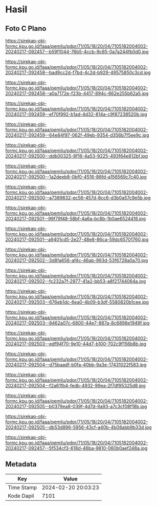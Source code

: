 # Hasil

## Foto C Plano

https://sirekap-obj-formc.kpu.go.id/faaa/pemilu/pdpr/71/05/18/20/04/7105182004002-20240217-092457--b59f1044-76b5-4ccb-9c85-0a7a244fb0d0.jpg

https://sirekap-obj-formc.kpu.go.id/faaa/pemilu/pdpr/71/05/18/20/04/7105182004002-20240217-092458--bad9cc2d-f7bd-4c2d-b929-49575850c3cd.jpg

https://sirekap-obj-formc.kpu.go.id/faaa/pemilu/pdpr/71/05/18/20/04/7105182004002-20240217-092458--a0a7172e-f23b-4417-894c-662e255b62a5.jpg

https://sirekap-obj-formc.kpu.go.id/faaa/pemilu/pdpr/71/05/18/20/04/7105182004002-20240217-092459--ef70f992-b1ad-4d32-814a-c9f87238520b.jpg

https://sirekap-obj-formc.kpu.go.id/faaa/pemilu/pdpr/71/05/18/20/04/7105182004002-20240217-092459--64e84f97-062f-49eb-9354-d356b7f5ee9c.jpg

https://sirekap-obj-formc.kpu.go.id/faaa/pemilu/pdpr/71/05/18/20/04/7105182004002-20240217-092500--ddb00325-8f16-4a53-9225-493f64e812bf.jpg

https://sirekap-obj-formc.kpu.go.id/faaa/pemilu/pdpr/71/05/18/20/04/7105182004002-20240217-092500--1a2deeb8-0bf0-4516-86fd-a156569c7c40.jpg

https://sirekap-obj-formc.kpu.go.id/faaa/pemilu/pdpr/71/05/18/20/04/7105182004002-20240217-092500--a7389832-ec56-457d-8cc6-d3b0a57c9e5b.jpg

https://sirekap-obj-formc.kpu.go.id/faaa/pemilu/pdpr/71/05/18/20/04/7105182004002-20240217-092501--99f79f48-58bf-4a6a-bc8b-1b0ae6524416.jpg

https://sirekap-obj-formc.kpu.go.id/faaa/pemilu/pdpr/71/05/18/20/04/7105182004002-20240217-092501--a9401cd5-2e27-48e8-86ca-59dc65701760.jpg

https://sirekap-obj-formc.kpu.go.id/faaa/pemilu/pdpr/71/05/18/20/04/7105182004002-20240217-092502--3d8fa656-af4c-46ab-993d-53f6728a0a70.jpg

https://sirekap-obj-formc.kpu.go.id/faaa/pemilu/pdpr/71/05/18/20/04/7105182004002-20240217-092502--fc232a7f-2977-41a2-bb53-a8f21744064a.jpg

https://sirekap-obj-formc.kpu.go.id/faaa/pemilu/pdpr/71/05/18/20/04/7105182004002-20240217-092503--676eb1dc-6ea0-4b09-b3df-5580820b1cee.jpg

https://sirekap-obj-formc.kpu.go.id/faaa/pemilu/pdpr/71/05/18/20/04/7105182004002-20240217-092503--8462a07c-6800-44e7-887a-8c6898e1949f.jpg

https://sirekap-obj-formc.kpu.go.id/faaa/pemilu/pdpr/71/05/18/20/04/7105182004002-20240217-092503--edf94f70-9e10-44d7-b100-702c9f156b8b.jpg

https://sirekap-obj-formc.kpu.go.id/faaa/pemilu/pdpr/71/05/18/20/04/7105182004002-20240217-092504--d75baadf-b0fa-40bb-9a3e-17431022f583.jpg

https://sirekap-obj-formc.kpu.go.id/faaa/pemilu/pdpr/71/05/18/20/04/7105182004002-20240217-092504--f2a61fb4-fedb-4932-99ea-2f7df95325d8.jpg

https://sirekap-obj-formc.kpu.go.id/faaa/pemilu/pdpr/71/05/18/20/04/7105182004002-20240217-092505--b0379ea8-039f-4d7d-9a93-a7c3cf08f18b.jpg

https://sirekap-obj-formc.kpu.go.id/faaa/pemilu/pdpr/71/05/18/20/04/7105182004002-20240217-092505--db53d896-5956-43cf-a40b-4b08abb9b33d.jpg

https://sirekap-obj-formc.kpu.go.id/faaa/pemilu/pdpr/71/05/18/20/04/7105182004002-20240217-092457--5f534cf3-618d-46ba-9810-060b0aef248a.jpg


## Metadata

| Key        | Value               |
| ---------- | ------------------- |
| Time Stamp | 2024-02-20 20:03:23 |
| Kode Dapil | 7101                |



